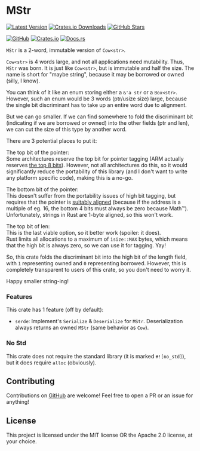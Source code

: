 # MStr

[![Latest Version]][crates-io]
[![Crates.io Downloads]][crates-io]
[![GitHub Stars]][github-com]

[![GitHub]][github-com]
[![Crates.io]][crates-io]
[![Docs.rs]][docs-rs]

[Latest Version]: https://img.shields.io/crates/v/mstr?label=version
[Crates.io Downloads]: https://img.shields.io/crates/d/mstr
[GitHub Stars]: https://img.shields.io/github/stars/Sky9x/mstr
[GitHub]: https://img.shields.io/badge/GitHub--white?style=social&logo=github
[Crates.io]: https://img.shields.io/badge/crates.io--white?style=social&logo=rust
[Docs.rs]: https://img.shields.io/badge/docs.rs--white?style=social&logo=docs.rs

[crates-io]: https://crates.io/crates/mstr
[github-com]: https://github.com/Sky9x/mstr
[docs-rs]: https://docs.rs/mstr

`MStr` is a 2-word, immutable version of `Cow<str>`.

`Cow<str>` is 4 words large, and not all applications need mutability.
Thus, `MStr` was born. It is just like `Cow<str>`, but is immutable and half the size.
The name is short for "maybe string", because it may be borrowed or owned (silly, I know).

You can think of it like an enum storing either a `&'a str` or a `Box<str>`.
However, such an enum would be 3 words (ptr/usize size) large,
because the single bit discriminant has to take up an entire word due to alignment.

But we can go smaller. If we can find somewhere to fold the discriminant bit
(indicating if we are borrowed or owned)
into the other fields (ptr and len), we can cut the size of this type by another word.

There are 3 potential places to put it:

The top bit of the pointer:  
Some architectures reserve the top bit for pointer tagging
(ARM actually reserves [the top 8 bits](https://en.wikichip.org/wiki/arm/tbi)).
However, not all architectures do this, so it would significantly reduce the portability of this library
(and I don't want to write any platform specific code), making this is a no-go.

The bottom bit of the pointer:  
This doesn't suffer from the portability issues of high bit tagging,
but requires that the pointer is [suitably aligned](https://en.wikipedia.org/wiki/Tagged_pointer)
(because if the address is a multiple of eg. 16, the bottom 4 bits must always be zero because Math™).
Unfortunately, strings in Rust are 1-byte aligned, so this won't work.

The top bit of len:  
This is the last viable option, so it better work (spoiler: it does).  
Rust limits all allocations to a maximum of `isize::MAX` bytes,
which means that the high bit is always zero, so we can use it for tagging. Yay!

So, this crate folds the discriminant bit into the high bit of the length field,
with `1` representing owned and `0` representing borrowed.
However, this is completely transparent to users of this crate,
so you don't need to worry it.

Happy smaller string-ing!


### Features

This crate has 1 feature (off by default):

- `serde`: Implement's `Serialize` & `Deserialize` for `MStr`.
Deserialization always returns an owned `MStr` (same behavior as `Cow`).


### No Std

This crate does not require the standard library (it is marked `#![no_std]`),
but it does require `alloc` (obviously).


## Contributing
Contributions on [GitHub](https://github.com/Sky9x/mstr) are welcome!
Feel free to open a PR or an issue for anything!


## License

This project is licensed under the MIT license OR the Apache 2.0 license, at your choice.
